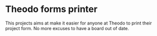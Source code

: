 # Theodo forms printer

This projects aims at make it easier for anyone at Theodo to print their project form. No more excuses to have a board out of date.
